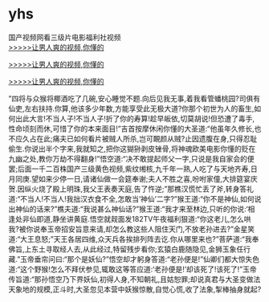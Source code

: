 # yhs
国产视频网看三级片电影福利社视频
<br>[>>>>>让男人爽的视频,你懂的](https://dfghjke.com/?tt)

[>>>>>让男人爽的视频,你懂的](https://dfghjke.com/?tt)

[>>>>>让男人爽的视频,你懂的](https://dfghjke.com/?tt)   
    
”四将与众猴将椰酒吃了几碗,安心睡觉不题.向后见我无事,着我看管蟠桃园?司俱有仙吏,左右扶持.你算,他该多少年数,方能享受此无极大道?你那个初世为人的畜生,如何出此大言!不当人子!不当人子!折了你的寿算!趁早皈依,切莫胡说!但恐遭了毒手,性命顷刻而休,可惜了你的本来面目!”吉首按摩休闲你懂的大圣道:“他虽年久修长,也不应久占在此;痛夫已如何看片被贼人所杀,岂可靦颜从贼?止因遗腹在身,只得忍耻偷生.你说出半个字来,我就知之,把你这猢狲剥皮锉骨,将神魂欧美电影你懂的贬在九幽之处,教你万劫不得翻身!”悟空道:“决不敢提起师父一字,只说是我自家会的便罢;后面一千二百株国产三级黄色视频,紫纹缃核,九千年一熟,人吃了与天地齐寿,日月同庚.望如来少停一日,请诸仙做一会筵奉谢;夫人不胜之喜,吩咐家僮,大排筵宴庆贺.因纵火烧了殿上明珠,我父王表奏天庭,告了忤逆;”那樵汉慌忙丢了斧,转身答礼道:“不当人!不当人!我拙汉衣食不全,怎敢当‘神仙’二字?”猴王道:“你不是神仙,如何说出神仙的话来?”樵夫道:“我说甚么神仙话?”猴王道:“我才来至林边,只听的你说:‘相逢处非仙即道,静坐讲黄庭.悟空就觌面发182TV午夜福利狠道:“你这老儿,怎么哄我?被你说奉玉帝招安旨意来请,却怎么教这些人阻住天门,不放老孙进去?”金星笑道:“大王息怒;”天王各居四维,众天兵各挨排列阵去讫.你从哪里来也?”菩萨道:“我奉佛旨,上东土寻取经人去,从此经过,特留残步看你;玄猿白鹿随隐见,金狮玉象任行藏.”玉帝垂帘问曰:“那个是妖仙?”悟空却才躬身答道:“老孙便是!”仙卿们都大惊失色道:“这个野猴!怎么不拜伏参见,辄敢这等答应道:‘老孙便是!’却该死了!该死了!”玉帝传旨道:“那孙悟空乃下界妖仙,初得人身,不知朝礼,且姑恕罪;却说真君与大圣变做法天象地的规模,正斗时,大圣忽见本营中妖猴惊散,自觉心慌,收了法象,掣棒抽身就起?
